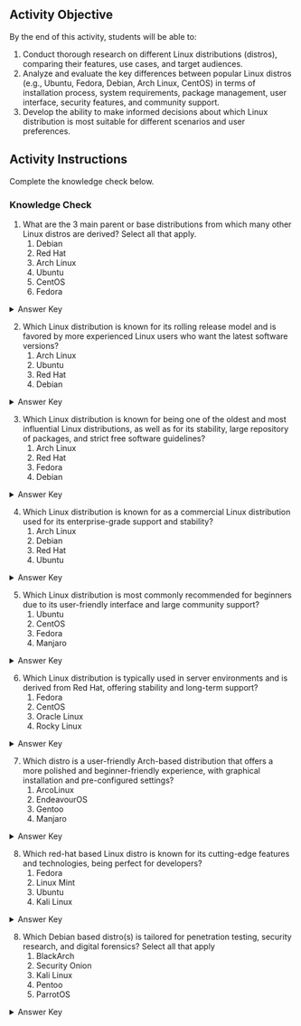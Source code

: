 ## Activity Objective

By the end of this activity, students will be able to:
1. Conduct thorough research on different Linux distributions (distros), comparing their features, use cases, and target audiences.
2. Analyze and evaluate the key differences between popular Linux distros (e.g., Ubuntu, Fedora, Debian, Arch Linux, CentOS) in terms of installation process, system requirements, package management, user interface, security features, and community support.
3. Develop the ability to make informed decisions about which Linux distribution is most suitable for different scenarios and user preferences.



## Activity Instructions

Complete the knowledge check below.

### Knowledge Check
1.	What are the 3 main parent or base distributions from which many other Linux distros are derived? Select all that apply.
    1.	Debian
    2.	Red Hat
    3.	Arch Linux
    4.	Ubuntu
    5.	CentOS
    6.	Fedora
<details closed>
<summary>Answer Key</summary>
Debian, Red Hat, Arch Linux
</details>

2.	Which Linux distribution is known for its rolling release model and is favored by more experienced Linux users who want the latest software versions?
    1.	Arch Linux
    2.	Ubuntu
    3.	Red Hat
    4.	Debian
<details closed>
<summary>Answer Key</summary>
Debian
</details>

3.	Which Linux distribution is known for being one of the oldest and most influential Linux distributions, as well as for its stability, large repository of packages, and strict free software guidelines?
    1.	Arch Linux
    2.	Red Hat
    3.	Fedora
    4.	Debian
<details closed>
<summary>Answer Key</summary>
Debian
</details>

4.	Which Linux distribution is known for as a commercial Linux distribution used for its enterprise-grade support and stability?
    1.	Arch Linux
    2.	Debian
    3.	Red Hat
    4.	Ubuntu
<details closed>
<summary>Answer Key</summary>
Red Hat
</details>

5.	Which Linux distribution is most commonly recommended for beginners due to its user-friendly interface and large community support?
    1.	Ubuntu
    2.	CentOS
    3.	Fedora
    4.	Manjaro
<details closed>
<summary>Answer Key</summary>
Ubuntu
</details>

6.	Which Linux distribution is typically used in server environments and is derived from Red Hat, offering stability and long-term support?
    1.	Fedora
    2.	CentOS
    3.	Oracle Linux
    4.	Rocky Linux
<details closed>
<summary>Answer Key</summary>
CentOS
</details>

7.	Which distro is a user-friendly Arch-based distribution that offers a more polished and beginner-friendly experience, with graphical installation and pre-configured settings?
    1.	ArcoLinux
    2.	EndeavourOS
    3.	Gentoo
    4.	Manjaro
<details closed>
<summary>Answer Key</summary>
Manjaro
</details>

8.	Which red-hat based Linux distro is known for its cutting-edge features and technologies, being perfect for developers?
    1.	Fedora
    2.	Linux Mint
    3.	Ubuntu
    4.	Kali Linux
<details closed>
<summary>Answer Key</summary>
Fedora
</details>

8.	Which Debian based distro(s) is tailored for penetration testing, security research, and digital forensics? Select all that apply
    1.	BlackArch
    2.	Security Onion
    3.	Kali Linux
    4.	Pentoo
    5.	ParrotOS
<details closed>
<summary>Answer Key</summary>
ParrotOS, Kali Linux
</details>
